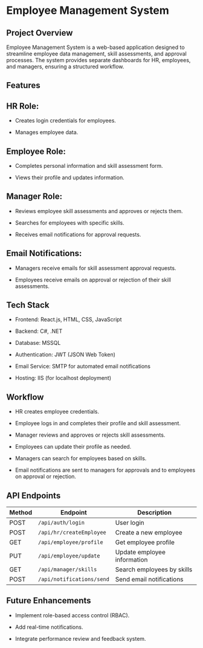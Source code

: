 # Employee Management System

## Project Overview

 Employee Management System is a web-based application designed to streamline employee data management, skill assessments, and approval processes. The system provides separate dashboards for HR, employees, and managers, ensuring a structured workflow.

## Features

## HR Role:

- Creates login credentials for employees.

- Manages employee data.

## Employee Role:

- Completes personal information and skill assessment form.

- Views their profile and updates information.

## Manager Role:

- Reviews employee skill assessments and approves or rejects them.

- Searches for employees with specific skills.

- Receives email notifications for approval requests.

## Email Notifications:

- Managers receive emails for skill assessment approval requests.

- Employees receive emails on approval or rejection of their skill assessments.

## Tech Stack

- Frontend: React.js, HTML, CSS, JavaScript

- Backend: C#, .NET

- Database: MSSQL

- Authentication: JWT (JSON Web Token)

- Email Service: SMTP for automated email notifications

- Hosting: IIS (for localhost deployment)

## Workflow

- HR creates employee credentials.

- Employee logs in and completes their profile and skill assessment.

- Manager reviews and approves or rejects skill assessments.

- Employees can update their profile as needed.

- Managers can search for employees based on skills.

- Email notifications are sent to managers for approvals and to employees on approval or rejection.
  
## API Endpoints

| Method | Endpoint | Description | 
| ------ | -------- | ----------- | 
| POST | `/api/auth/login` | User login |
| POST | `/api/hr/createEmployee` | Create a new employee |
| GET | `/api/employee/profile` | Get employee profile |
| PUT | `/api/employee/update` | Update employee information |
| GET | `/api/manager/skills` | Search employees by skills |
| POST | `/api/notifications/send` | Send email notifications |

## Future Enhancements

- Implement role-based access control (RBAC).

- Add real-time notifications.

- Integrate performance review and feedback system.
